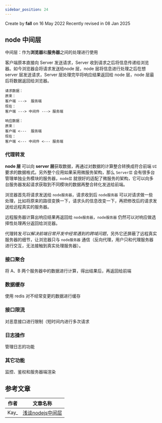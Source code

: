 ```yaml
---
sidebar_position: 24
---
```

Create by **fall** on 16 May 2022
Recently revised in 08 Jan 2025

## node 中间层

中间层：作为**浏览器**和**服务器**之间的处理进行使用

客户端原本直接向 Server 发送请求，Server 收到请求之后将信息传递给浏览器。如今浏览器会将请求发送给node 层，node 层将信息进行处理之后在想 server 层发送请求，Server 层处理完毕将响应结果返回给 node 层，node 层最后将数据返回给浏览器。

```
请求数据：
原来：
客户端 --->  服务端
现在：
客户端 ---> 中间件 ---> 服务端

响应数据：
原来：
客户端 <---  服务端
现在：
客户端 <--- 中间件 <--- 服务端
```

### 代理转发

**node 层** 可以向 **server 层**获取数据，再通过对数据的计算整合转换成符合前端 `UI` 要求的数据格式。另外整个应用如果采用微服务架构，那么 `Server层` 会有很多台管理单独业务模块的服务器，`node层` 就很好的适配了微服务的架构，它可以向多台服务器发起请求获取到不同模块的数据再整合转化发送给前端。

浏览器首先将请求发送给 `node服务器`，请求收到后 `node服务器` 可以对请求做一些处理，比如将原来的路径变换一下，请求头的信息改变一下，再把修改后的请求发送给远程真实的服务器。

远程服务器计算出响应结果再返回给 `node服务器`，`node服务器` 仍然可以对响应做选择性处理再分返回给浏览器。

代理转发*可以解决前端日常开发中经常遇到的跨域问题*，另外它还屏蔽了远程真实服务器的细节，让浏览器只与 `node服务器` 通信（反向代理，用户只和代理服务器进行交互，无法接触到真实处理服务器）。

### 接口聚合

将 A、B 两个服务器中的数据进行计算，得出结果后，再返回给前端

### 数据缓存

使用 redis 对不经常变更的数据进行缓存

### 接口限流

对恶意接口进行限制（短时间内进行多次请求

### 日志操作

管理日志的功能

### 其它功能

监控、鉴权和服务器端渲染



## 参考文章

| 作者 | 文章名称                                                     |
| ---- | ------------------------------------------------------------ |
| Kay_ | [浅谈nodejs中间层](https://juejin.cn/post/6918260779472912392) |


